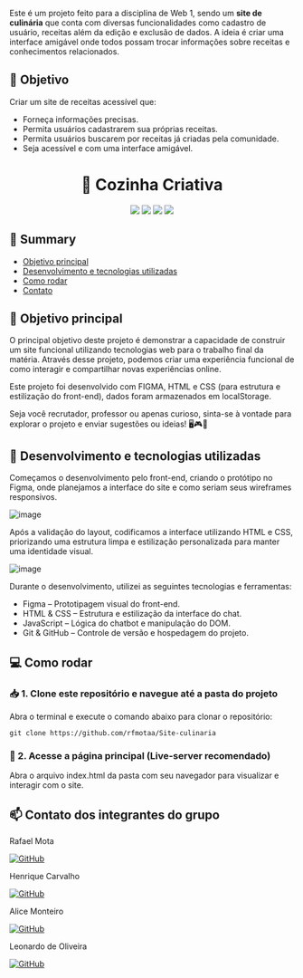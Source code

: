Este é um projeto feito para a disciplina de Web 1, sendo um **site de culinária** que conta com diversas funcionalidades como cadastro de usuário, receitas além da edição e exclusão de dados. A ideia é criar uma interface amigável onde todos possam trocar informações sobre receitas e conhecimentos relacionados.

## 🎯 Objetivo
Criar um site de receitas acessível que:
- Forneça informações precisas.
- Permita usuários cadastrarem sua próprias receitas.
- Permita usuários buscarem por receitas já criadas pela comunidade.
- Seja acessível e com uma interface amigável.

<h1 align="center">🍳 Cozinha Criativa</h1>

<div align="center">
  <img src="https://img.shields.io/badge/Figma-000000?style=for-the-badge&logo=figma&logoColor=white">
  <img src="https://img.shields.io/badge/HTML5-E34F26?style=for-the-badge&logo=html5&logoColor=white">
  <img src="https://img.shields.io/badge/CSS3-1572B6?style=for-the-badge&logo=css3&logoColor=white">
  <img src="https://img.shields.io/badge/JavaScript-F7DF1E?style=for-the-badge&logo=javascript&logoColor=black">
</div>

## 📖 Summary 

- [Objetivo principal](#-objetivo-principal)
- [Desenvolvimento e tecnologias utilizadas](#-desenvolvimento-e-tecnologias-utilizadas)
- [Como rodar](#-como-rodar)
- [Contato](#-contato)

## 🥅 Objetivo principal

O principal objetivo deste projeto é demonstrar a capacidade de construir um site funcional utilizando tecnologias web para o trabalho final da matéria. Através desse projeto, podemos criar uma experiência funcional de como interagir e compartilhar novas experiências online.

Este projeto foi desenvolvido com FIGMA, HTML e CSS (para estrutura e estilização do front-end), dados foram armazenados em localStorage.

Seja você recrutador, professor ou apenas curioso, sinta-se à vontade para explorar o projeto e enviar sugestões ou ideias! 🖥️🎮🧠

## 🔨 Desenvolvimento e tecnologias utilizadas

Começamos o desenvolvimento pelo front-end, criando o protótipo no Figma, onde planejamos a interface do site e como seriam seus wireframes responsivos.

![image](https://github.com/user-attachments/assets/ca52235b-ca67-4c48-b3cb-7638785535a6)

Após a validação do layout, codificamos a interface utilizando HTML e CSS, priorizando uma estrutura limpa e estilização personalizada para manter uma identidade visual.

![image](https://github.com/user-attachments/assets/e499e262-3185-456d-9503-db591cc9e9e9)

Durante o desenvolvimento, utilizei as seguintes tecnologias e ferramentas:
- Figma – Prototipagem visual do front-end.
- HTML & CSS – Estrutura e estilização da interface do chat.
- JavaScript – Lógica do chatbot e manipulação do DOM.
- Git & GitHub – Controle de versão e hospedagem do projeto.

## 💻 Como rodar

### 📥 1. Clone este repositório e navegue até a pasta do projeto
Abra o terminal e execute o comando abaixo para clonar o repositório:
```
git clone https://github.com/rfmotaa/Site-culinaria
```

### 💬 2. Acesse a página principal (Live-server recomendado)
Abra o arquivo index.html da pasta com seu navegador para visualizar e interagir com o site.

## 📫 Contato dos integrantes do grupo

Rafael Mota

[![GitHub](https://img.shields.io/badge/github-%23121011.svg?style=for-the-badge&logo=github&logoColor=white)](https://github.com/rfmotaa)

Henrique Carvalho

[![GitHub](https://img.shields.io/badge/github-%23121011.svg?style=for-the-badge&logo=github&logoColor=white)](http://github.com/henriquecarvalhodeandrade)

Alice Monteiro

[![GitHub](https://img.shields.io/badge/github-%23121011.svg?style=for-the-badge&logo=github&logoColor=white)](https://github.com/AliceBiju)

Leonardo de Oliveira

[![GitHub](https://img.shields.io/badge/github-%23121011.svg?style=for-the-badge&logo=github&logoColor=white)](https://github.com/rfmotaa)
